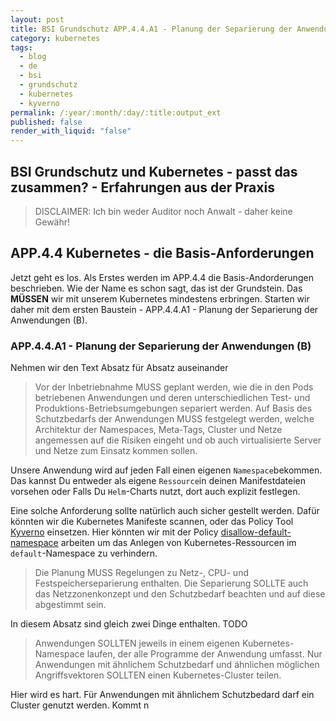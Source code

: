 ```yaml
---
layout: post
title: BSI Grundschutz APP.4.4.A1 - Planung der Separierung der Anwendungen - Teil 2
category: kubernetes
tags:
  - blog
  - de
  - bsi
  - grundschutz
  - kubernetes
  - kyverno
permalink: /:year/:month/:day/:title:output_ext
published: false
render_with_liquid: "false"
---
```


## BSI Grundschutz und Kubernetes - passt das zusammen? - Erfahrungen aus der Praxis

>DISCLAIMER: Ich bin weder Auditor noch Anwalt - daher keine Gewähr!

## APP.4.4 Kubernetes - die Basis-Anforderungen
Jetzt geht es los. Als Erstes werden im APP.4.4 die Basis-Andorderungen beschrieben. Wie der Name es schon sagt, das ist der Grundstein. Das __MÜSSEN__ wir mit unserem Kubernetes mindestens erbringen. Starten wir daher mit dem ersten Baustein - APP.4.4.A1 - Planung der Separierung der Anwendungen (B).
### APP.4.4.A1 - Planung der Separierung der Anwendungen (B)

Nehmen wir den Text Absatz für Absatz auseinander
>Vor der Inbetriebnahme MUSS geplant werden, wie die in den Pods betriebenen Anwendungen und deren unterschiedlichen Test- und Produktions-Betriebsumgebungen separiert werden. Auf Basis des Schutzbedarfs der Anwendungen MUSS festgelegt werden, welche Architektur der Namespaces, Meta-Tags, Cluster und Netze angemessen auf die Risiken eingeht und ob auch virtualisierte Server und Netze zum Einsatz kommen sollen.

Unsere Anwendung wird auf jeden Fall einen eigenen `Namespace`bekommen. Das kannst Du entweder als eigene `Ressource`in deinen Manifestdateien vorsehen oder Falls Du `Helm`-Charts nutzt, dort auch explizit festlegen. 

Eine solche Anforderung sollte natürlich auch sicher gestellt werden. Dafür könnten wir die Kubernetes Manifeste scannen, oder das Policy Tool [Kyverno](https://kyverno.io/) einsetzen. Hier könnten wir mit der Policy [disallow-default-namespace](https://kyverno.io/policies/best-practices/disallow-default-namespace/disallow-default-namespace/) arbeiten um das Anlegen von Kubernetes-Ressourcen im `default`-Namespace zu verhindern.

>Die Planung MUSS Regelungen zu Netz-, CPU- und Festspeicherseparierung enthalten. Die Separierung SOLLTE auch das Netzzonenkonzept und den Schutzbedarf beachten und auf diese abgestimmt sein.

In diesem Absatz sind gleich zwei Dinge enthalten. TODO

>Anwendungen SOLLTEN jeweils in einem eigenen Kubernetes-Namespace laufen, der alle Programme der Anwendung umfasst. Nur Anwendungen mit ähnlichem Schutzbedarf und ähnlichen möglichen Angriffsvektoren SOLLTEN einen Kubernetes-Cluster teilen.

Hier wird es hart. Für Anwendungen mit ähnlichem Schutzbedard darf ein Cluster genutzt werden. Kommt n